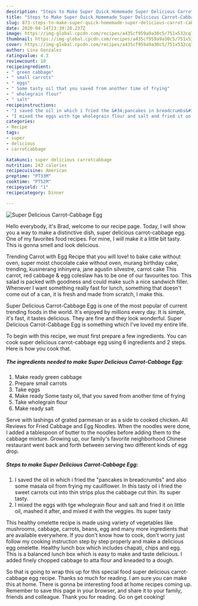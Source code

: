 ```yaml
---
description: "Steps to Make Super Quick Homemade Super Delicious Carrot-Cabbage Egg"
title: "Steps to Make Super Quick Homemade Super Delicious Carrot-Cabbage Egg"
slug: 873-steps-to-make-super-quick-homemade-super-delicious-carrot-cabbage-egg
date: 2020-04-14T23:39:28.237Z
image: https://img-global.cpcdn.com/recipes/a435cf959a9a30c5/751x532cq70/super-delicious-carrot-cabbage-egg-recipe-main-photo.jpg
thumbnail: https://img-global.cpcdn.com/recipes/a435cf959a9a30c5/751x532cq70/super-delicious-carrot-cabbage-egg-recipe-main-photo.jpg
cover: https://img-global.cpcdn.com/recipes/a435cf959a9a30c5/751x532cq70/super-delicious-carrot-cabbage-egg-recipe-main-photo.jpg
author: Lina Gonzalez
ratingvalue: 4.3
reviewcount: 10
recipeingredient:
- " green cabbage"
- " small carrots"
- " eggs"
- " Some tasty oil that you saved from another time of frying"
- " wholegrain flour"
- " salt"
recipeinstructions:
- "I saved the oil in which i fried the &#34;pancakes in breadcrumbs&#34; and also some masala oil from frying my cauliflower. In this tasty oil i fried the sweet carrots cut into thin strips plus the cabbage cut thin. Its super tasty."
- "I mixed the eggs with tge wholegrain flour and salt and fried it on little oil, mashed it after, and mixed it with the veggies. Its super tasty"
categories:
- Recipe
tags:
- super
- delicious
- carrotcabbage

katakunci: super delicious carrotcabbage 
nutrition: 243 calories
recipecuisine: American
preptime: "PT33M"
cooktime: "PT52M"
recipeyield: "1"
recipecategory: Dinner

---
```



![Super Delicious Carrot-Cabbage Egg](https://img-global.cpcdn.com/recipes/a435cf959a9a30c5/751x532cq70/super-delicious-carrot-cabbage-egg-recipe-main-photo.jpg)

Hello everybody, it's Brad, welcome to our recipe page. Today, I will show you a way to make a distinctive dish, super delicious carrot-cabbage egg. One of my favorites food recipes. For mine, I will make it a little bit tasty. This is gonna smell and look delicious.

Trending Carrot with Egg Recipe that you will love! to bake cake without oven, super moist chocolate cake without oven, murang birthday cake, trending, kusinerang inhinyera, jane agustin silvestre, carrot cake This carrot, red cabbage &amp; egg coleslaw has to be one of our favourites too. This salad is packed with goodness and could make such a nice sandwich filler. Whenever I want something really fast for lunch, something that doesn&#39;t come out of a can, it is fresh and made from scratch, I make this.

Super Delicious Carrot-Cabbage Egg is one of the most popular of current trending foods in the world. It's enjoyed by millions every day. It is simple, it's fast, it tastes delicious. They are fine and they look wonderful. Super Delicious Carrot-Cabbage Egg is something which I've loved my entire life.


To begin with this recipe, we must first prepare a few ingredients. You can cook super delicious carrot-cabbage egg using 6 ingredients and 2 steps. Here is how you cook that.

<!--inarticleads1-->

##### The ingredients needed to make Super Delicious Carrot-Cabbage Egg:

1. Make ready  green cabbage
1. Prepare  small carrots
1. Take  eggs
1. Make ready  Some tasty oil, that you saved from another time of frying
1. Take  wholegrain flour
1. Make ready  salt


Serve with lashings of grated parmesan or as a side to cooked chicken. All Reviews for Fried Cabbage and Egg Noodles. When the noodles were done, I added a tablespoon of butter to the noodles before adding them to the cabbage mixture. Growing up, our family&#39;s favorite neighborhood Chinese restaurant went back and forth between serving two different kinds of egg drop. 

<!--inarticleads2-->

##### Steps to make Super Delicious Carrot-Cabbage Egg:

1. I saved the oil in which i fried the &#34;pancakes in breadcrumbs&#34; and also some masala oil from frying my cauliflower. In this tasty oil i fried the sweet carrots cut into thin strips plus the cabbage cut thin. Its super tasty.
1. I mixed the eggs with tge wholegrain flour and salt and fried it on little oil, mashed it after, and mixed it with the veggies. Its super tasty


This healthy omelette recipe is made using variety of vegetables like mushrooms, cabbage, carrots, beans, egg and many more ingredients that are available everywhere. If you don&#39;t know how to cook, don&#39;t worry just follow my cooking instruction step by step properly and make a delicious egg omelette. Healthy lunch box which includes chapati, chips and egg. This is a balanced lunch box which is easy to make and taste delicious. I added finely chopped cabbage to atta flour and kneaded to a dough. 

So that is going to wrap this up for this special food super delicious carrot-cabbage egg recipe. Thanks so much for reading. I am sure you can make this at home. There is gonna be interesting food at home recipes coming up. Remember to save this page in your browser, and share it to your family, friends and colleague. Thank you for reading. Go on get cooking!
